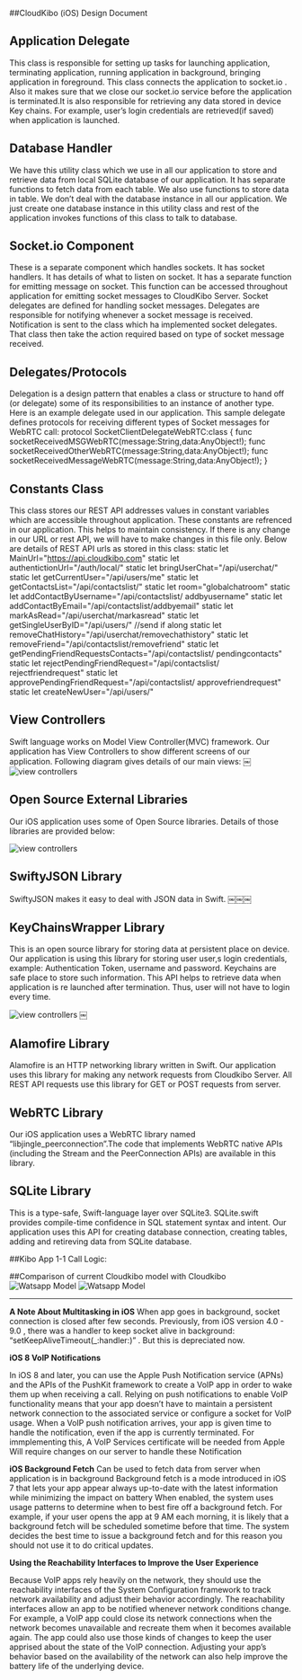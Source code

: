 ##CloudKibo (iOS) Design Document
## Application Delegate
This class is responsible for setting up tasks for launching application, terminating application, running application in background, bringing application in foreground. This class connects the application to socket.io . Also it makes sure that we close our socket.io service before the application is terminated.It is also responsible for retrieving any data stored in device Key chains. For example, user’s login credentials are retrieved(if saved) when application is launched.
## Database Handler
We have this utility class which we use in all our application to store and retrieve data from local SQLite database of our application. It has separate functions to fetch data from each table. We also use functions to store data in table. We don’t deal with the database instance in all our application. We just create one database instance in this utility class and rest of the application invokes functions of this class to talk to database.
## Socket.io Component
These is a separate component which handles sockets. It has socket handlers. It has details of what to listen on socket. It has a separate function for emitting message on socket. This
function can be accessed throughout application for emitting socket messages to CloudKibo Server. Socket delegates are defined for handling socket messages. Delegates are responsible for notifying whenever a socket message is received. Notification is sent to the class which ha implemented socket delegates. That class then take the action required based on type of socket message received.
## Delegates/Protocols
Delegation is a design pattern that enables a class or structure to hand off (or delegate) some of its responsibilities to an instance of another type.
Here is an example delegate used in our application. This sample delegate defines protocols for receiving different types of Socket messages for WebRTC call:
protocol SocketClientDelegateWebRTC:class
{
func socketReceivedMSGWebRTC(message:String,data:AnyObject!);
func socketReceivedOtherWebRTC(message:String,data:AnyObject!);
func
socketReceivedMessageWebRTC(message:String,data:AnyObject!);
}

## Constants Class
This class stores our REST API addresses values in constant variables which are accessible throughout application. These
constants are refrenced in our application. This helps to maintain consistency. If there is any change in our URL or rest API, we will have to make changes in this file only. Below are details of REST API urls as stored in this class:
static let MainUrl="https://api.cloudkibo.com"
static let authentictionUrl="/auth/local/"
static let bringUserChat="/api/userchat/"
static let getCurrentUser="/api/users/me"
static let getContactsList="/api/contactslist/"
static let room="globalchatroom"
static let addContactByUsername="/api/contactslist/ addbyusername"
static let addContactByEmail="/api/contactslist/addbyemail"
static let markAsRead="/api/userchat/markasread"
static let getSingleUserByID="/api/users/" //send if along
static let removeChatHistory="/api/userchat/removechathistory"
static let removeFriend="/api/contactslist/removefriend"
static let getPendingFriendRequestsContacts="/api/contactslist/ pendingcontacts"
static let rejectPendingFriendRequest="/api/contactslist/ rejectfriendrequest"
static let approvePendingFriendRequest="/api/contactslist/ approvefriendrequest"
static let createNewUser="/api/users/"
## View Controllers
Swift language works on Model View Controller(MVC) framework. Our application has View Controllers to show different screens of our application. Following diagram gives details of our main views:
￼
![view controllers](viewcontrollers.png)

## Open Source External Libraries
Our iOS application uses some of Open Source libraries. Details of those libraries are provided below:

![view controllers](libraries.png)

## SwiftyJSON Library
SwiftyJSON makes it easy to deal with JSON data in Swift.
￼￼￼
## KeyChainsWrapper Library
This is an open source library for storing data at persistent place on device. Our application is using this library for storing user user,s login credentials, example: Authentication Token, username and password. Keychains are safe place to store such information. This API helps to retrieve data when application is re launched after termination. Thus, user will not have to login every time.

![view controllers](auth.png)
￼
## Alamofire Library
Alamofire is an HTTP networking library written in Swift. Our application uses this library for making any network requests from Cloudkibo Server. All REST API requests use this library for GET or POST requests from server.
## WebRTC Library
Our iOS application uses a WebRTC library named “libjingle_peerconnection”.The code that implements WebRTC native APIs (including the Stream and the PeerConnection APIs) are available in this library.
## SQLite Library
This is a type-safe, Swift-language layer over SQLite3. SQLite.swift provides compile-time confidence in SQL statement syntax and intent. Our application uses this API for creating database connection, creating tables, adding and retireving data from SQLite database.

##Kibo App 1-1 Call Logic:

##Comparison of current Cloudkibo model with Cloudkibo
![Watsapp Model](watsapp.png)
![Watsapp Model](cloudkibo.png)

--------------


**A Note About Multitasking in iOS**
When app goes in background, socket connection is closed after few seconds.
Previously, from iOS version 4.0 - 9.0 , there was a handler to keep socket alive in background: “setKeepAliveTimeout(_:handler:)” . 
But this is depreciated now.

**iOS 8 VoIP Notifications**

In iOS 8 and later, you can use the Apple Push Notification service (APNs) and the APIs of the PushKit framework to create a VoIP app  in order to wake them up when receiving a call. 
Relying on push notifications to enable VoIP functionality means that your app doesn’t have to maintain a persistent network connection to the associated service or configure a socket for VoIP usage. 
When a VoIP push notification arrives, your app is given time to handle the notification, even if the app is currently terminated.
For immplementing this, A VoIP Services certificate will be needed from Apple
Will require changes on our server to handle these Notification


**iOS Background Fetch**
Can be used to fetch data from server when application is in background
Background fetch is a mode introduced in iOS 7 that lets your app appear always up-to-date with the latest information while minimizing the impact on battery
When enabled, the system uses usage patterns to determine when to best fire off a background fetch. 
For example, if your user opens the app at 9 AM each morning, it is likely that a background fetch will be scheduled sometime before that time. 
The system decides the best time to issue a background fetch and for this reason you should not use it to do critical updates.

**Using the Reachability Interfaces to Improve the User Experience**

Because VoIP apps rely heavily on the network, they should use the reachability interfaces of the System Configuration framework to track network availability and adjust their behavior accordingly. 
The reachability interfaces allow an app to be notified whenever network conditions change. 
For example, a VoIP app could close its network connections when the network becomes unavailable and recreate them when it becomes available again. 
The app could also use those kinds of changes to keep the user apprised about the state of the VoIP connection.
Adjusting your app’s behavior based on the availability of the network can also help improve the battery life of the underlying device. 



